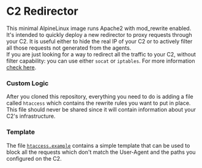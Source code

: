 # C2 Redirector

This minimal AlpineLinux image runs Apache2 with mod_rewrite enabled. It's intended to quickly deploy a new redirector to proxy requests through your C2.
It is useful either to hide the real IP of your C2 or to actively filter all those requests not generated from the agents.  
If you are just looking for a way to redirect all the traffic to your C2, without filter capability: you can use either `socat` or `iptables`. For more information [check here](https://bluescreenofjeff.com/2018-04-12-https-payload-and-c2-redirectors/).

### Custom Logic

After you cloned this repository, everything you need to do is adding a file called `htaccess` which contains the rewrite rules you want to put in place.
This file should never be shared since it will contain information about your C2's infrastructure.

### Template

The file [`htaccess.example`](htaccess.example) contains a simple template that can be used to block all the requests which don't match the User-Agent and the paths you configured on the C2.
